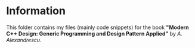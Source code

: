 # Information
This folder contains my files (mainly code snippets) for the book **"Modern C++ Design: Generic Programming and Design Pattern Applied"** by *A. Alexandrescu*.
